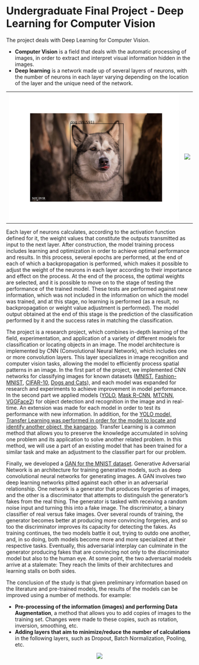 # Undergraduate Final Project - Deep Learning for Computer Vision

The project deals with Deep Learning for Computer Vision.
* **Computer Vision** is a field that deals with the automatic processing of images, in order to extract and interpret visual information hidden in the images. 
* **Deep learning** is a network made up of several layers of neurons, with the number of neurons in each layer varying depending on the location of the layer and the unique need of the network.

<table align="center">
  <tr>
    <td><img src="images/tai1.png"></td>
    <td><img src="images/tai2.png"></td>
  </tr>
</table>

Each layer of neurons calculates, according to the activation function defined for it, the weight values that constitute the outputs transmitted as input to the next layer. After construction, the model training process includes learning and optimization in order to achieve optimal performance and results. In this process, several epochs are performed, at the end of each of which a backpropagation is performed, which makes it possible to adjust the weight of the neurons in each layer according to their importance and effect on the process. At the end of the process, the optimal weights are selected, and it is possible to move on to the stage of testing the performance of the trained model. These tests are performed against new information, which was not included in the information on which the model was trained, and at this stage, no learning is performed (as a result, no backpropagation or weight value adjustment is performed). The model output obtained at the end of this stage is the prediction of the classification performed by it and the success rates in matching the classification. 

The project is a research project, which combines in-depth learning of the field, experimentation, and application of a variety of different models for classification or locating objects in an image. The model architecture is implemented by CNN (Convolutional Neural Network), which includes one or more convolution layers. This layer specializes in image recognition and computer vision tasks, allowing the model to efficiently process spatial patterns in an image. In the first part of the project, we implemented CNN networks for classifying images for known datasets ([MNIST](1%20-%20MNIST%20Dataset%20-%20Handwritten%20Digits/), [Fashion-MNIST](2%20-%20Fashion-MNIST%20Dataset/), [CIFAR-10](3%20-%20CIFAR-10%20Dataset/), [Dogs and Cats](4%20-%20Dogs%20%26%20Cats%20Dataset%20-%20Transfer%20Learning/)), and each model was expanded for research and experiments to achieve improvement in model performance. In the second part we applied models ([YOLO](5%20-%20YOLO%20model%20-%20ImageAI/), [Mask R-CNN](7%20-%20Mask%20R-CNN%20model/), [MTCNN](8%20-%20MTCNN%20model/), [VGGFace2](9%20-%20VGGFace2%20model/)) for object detection and recognition in the image and in real-time. An extension was made for each model in order to test its performance with new information. In addition, for the [YOLO model, Transfer Learning was performed in order for the model to locate and identify another object, the kangaroo](6%20-%20Training%20YOLO%20model%20using%20Darknet/). Transfer Learning is a common method that allows you to preserve the knowledge accumulated in solving one problem and its application to solve another related problem. In this method, we will use a part of an existing model that has been trained for a similar task and make an adjustment to the classifier part for our problem.

Finally, we developed a [GAN for the MNIST dataset](10%20-%20GAN%20model%20-%20MNIST%20Handwritten%20Digits/). Generative Adversarial Network is an architecture for training generative models, such as deep convolutional neural networks for generating images. A GAN involves two deep learning networks pitted against each other in an adversarial relationship. One network is a generator that produces forgeries of images, and the other is a discriminator that attempts to distinguish the generator’s fakes from the real thing. The generator is tasked with receiving a random noise input and turning this into a fake image. The discriminator, a binary classifier of real versus fake images. Over several rounds of training, the generator becomes better at producing more convincing forgeries, and so too the discriminator improves its capacity for detecting the fakes. As training continues, the two models battle it out, trying to outdo one another, and, in so doing, both models become more and more specialized at their respective tasks. Eventually, this adversarial interplay can culminate in the generator producing fakes that are convincing not only to the discriminator model but also to the human eye. At some point, the two adversarial models arrive at a stalemate: They reach the limits of their architectures and learning stalls on both sides.

The conclusion of the study is that given preliminary information based on the literature and pre-trained models, the results of the models can be improved using a number of methods. for example:
* **Pre-processing of the information (images) and performing Data Augmentation**, a method that allows you to add copies of images to the training set. Changes were made to these copies, such as rotation, inversion, smoothing, etc.
* **Adding layers that aim to minimize/reduce the number of calculations** in the following layers, such as Dropout, Batch Normalization, Pooling, etc.

<p align="center">
  <img src="images/tai-aria.png" width="550">
</p>
